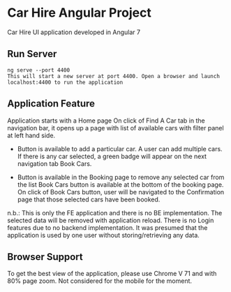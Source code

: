 # Car Hire Angular Project

Car Hire UI application developed in Angular 7


## Run Server

````Terminal/CLI
ng serve --port 4400
This will start a new server at port 4400. Open a browser and launch localhost:4400 to run the application
````

## Application Feature

Application starts with a Home page
On click of Find A Car tab in the navigation bar, it opens up a page with list of available cars with filter panel at left hand side.
+ Button is available to add a particular car. A user can add multiple cars. If there is any car selected, a green badge will appear on the next navigation tab Book Cars. 
- Button is available in the Booking page to remove any selected car from the list
Book Cars button is available at the bottom of the booking page. On click of Book Cars button, user will be navigated to the Confirmation page that those selected cars have been booked.

n.b.: This is only the FE application and there is no BE implementation. The selected data will be removed with application reload. There is no Login features due to no backend implementation. It was presumed that the application is used by one user without storing/retrieving any data.

## Browser Support

To get the best view of the application, please use Chrome V 71 and with 80% page zoom. Not considered for the mobile for the moment.
